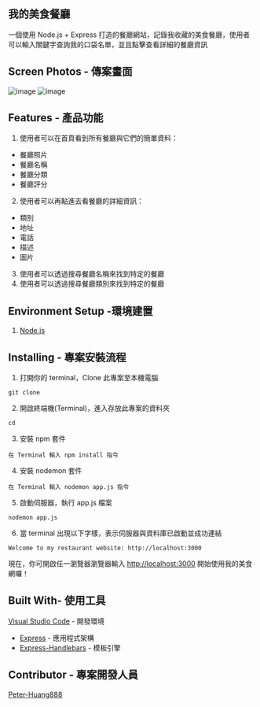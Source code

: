 ## 我的美食餐廳
一個使用 Node.js + Express 打造的餐廳網站，記錄我收藏的美食餐廳，使用者可以輸入關鍵字查詢我的口袋名單，並且點擊查看詳細的餐廳資訊

## Screen Photos - 傳案畫面
![image]()
![image]()

## Features - 產品功能
1. 使用者可以在首頁看到所有餐廳與它們的簡單資料：
  - 餐廳照片
  - 餐廳名稱
  - 餐廳分類
  - 餐廳評分
2. 使用者可以再點進去看餐廳的詳細資訊：
  - 類別
  - 地址
  - 電話
  - 描述
  - 圖片
3. 使用者可以透過搜尋餐廳名稱來找到特定的餐廳
4. 使用者可以透過搜尋餐廳類別來找到特定的餐廳

## Environment Setup -環境建置
1. [Node.js](https://nodejs.org/en/)

## Installing - 專案安裝流程
1. 打開你的 terminal，Clone 此專案至本機電腦

```
git clone 
```

2. 開啟終端機(Terminal)，進入存放此專案的資料夾

```
cd 
```

3. 安裝 npm 套件

```
在 Terminal 輸入 npm install 指令
```

4. 安裝 nodemon 套件

```
在 Terminal 輸入 nodemon app.js 指令
```

5. 啟動伺服器，執行 app.js 檔案

```
nodemon app.js
```

6. 當 terminal 出現以下字樣，表示伺服器與資料庫已啟動並成功連結

```
Welcome to my restaurant website: http://localhost:3000
```

現在，你可開啟任一瀏覽器瀏覽器輸入 [http://localhost:3000](http://localhost:3000) 開始使用我的美食網囉！

## Built With- 使用工具
[Visual Studio Code](https://visualstudio.microsoft.com/zh-hant/) - 開發環境
- [Express](https://www.npmjs.com/package/express) - 應用程式架構
- [Express-Handlebars](https://www.npmjs.com/package/express-handlebars) - 模板引擎
## Contributor - 專案開發人員

[Peter-Huang888](https://github.com/Peter-Huang888)
